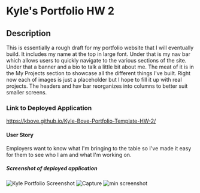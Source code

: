 # Kyle's Portfolio HW 2

## Description

This is essentially a rough draft for my portfolio website that I will eventually build. It includes my name at the top in large font. Under that is my nav bar which allows users to quickly navigate to the various sections of the site. Under that a banner and a bio to talk a little bit about me. The meat of it is in the My Projects section to showcase all the different things I've built. Right now each of images is just a placeholder but I hope to fill it up with real projects. The headers and hav bar reorganizes into columns to better suit smaller screens. 

### Link to Deployed Application
https://kbove.github.io/Kyle-Bove-Portfolio-Template-HW-2/


#### User Story

Employers want to know what I'm bringing to the table so I've made it easy for them to see who I am and what I'm working on.

##### Screenshot of deployed application
![Kyle Portfolio Screenshot](https://user-images.githubusercontent.com/89953218/134281336-d09a082c-05ed-4f04-b990-0a2ae773c331.JPG)
![Capture](https://user-images.githubusercontent.com/89953218/134282085-0b2d2b69-721a-480e-8305-ea407741e0c9.JPG)
![min screenshot](https://user-images.githubusercontent.com/89953218/134282120-b30d2d69-8a61-44f1-9399-164f5bceb117.JPG)
